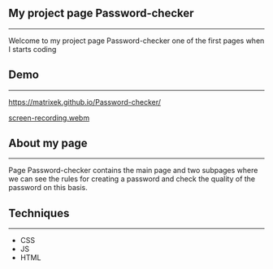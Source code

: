 ## My  project page Password-checker 
---

Welcome to my project page Password-checker one of the first pages when I starts coding

## Demo
---

 https://matrixek.github.io/Password-checker/

[screen-recording.webm](https://user-images.githubusercontent.com/123593832/236574630-0d012821-71af-409b-9fb7-9c002a907209.webm)



## About my page
---
Page Password-checker contains the main page and two subpages where we can see the rules for creating a password and check the quality of the password on this basis.

## Techniques
---
- CSS
- JS
- HTML
